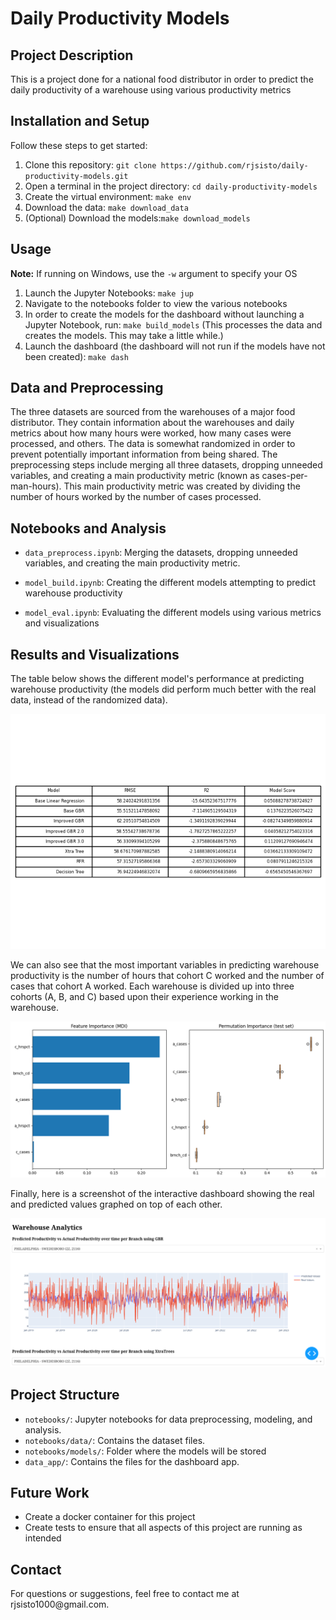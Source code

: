 # Daily Productivity Models

## Project Description

This is a project done for a national food distributor in order to predict the daily productivity of a warehouse using various productivity metrics

## Installation and Setup

Follow these steps to get started:

1.  Clone this repository: `git clone https://github.com/rjsisto/daily-productivity-models.git`
2.  Open a terminal in the project directory: `cd daily-productivity-models`
3.  Create the virtual environment: `make env`
4.  Download the data: `make download_data`
5.  (Optional) Download the models:`make download_models`

## Usage

**Note:**  If running on Windows, use the `-w` argument to specify your OS
1.  Launch the Jupyter Notebooks: `make jup`
2.  Navigate to the notebooks folder to view the various notebooks
3.  In order to create the models for the dashboard without launching a Jupyter Notebook, run: `make build_models` (This processes the data and creates the models. This may take a little while.)
4.  Launch the dashboard (the dashboard will not run if the models have not been created): `make dash`

## Data and Preprocessing

The three datasets are sourced from the warehouses of a major food distributor. They contain information about the warehouses and daily metrics about how many hours were worked, how many cases were processed, and others. The data is somewhat randomized in order to prevent potentially important information from being shared. The preprocessing steps include merging all three datasets, dropping unneeded variables, and creating a main productivity metric (known as cases-per-man-hours). This main productivity metric was created by dividing the number of hours worked by the number of cases processed.

## Notebooks and Analysis

-   `data_preprocess.ipynb`: Merging the datasets, dropping unneeded variables, and creating the main productivity metric.

-   `model_build.ipynb`: Creating the different models attempting to predict warehouse productivity

-   `model_eval.ipynb`: Evaluating the different models using various metrics and visualizations

## Results and Visualizations

The table below shows the different model's performance at predicting warehouse productivity (the models did perform much better with the real data, instead of the randomized data).

![Model Metrics](notebooks/images/model_metrics.png)

We can also see that the most important variables in predicting warehouse productivity is the number of hours that cohort C worked and the number of cases that cohort A worked. Each warehouse is divided up into three cohorts (A, B, and C) based upon their experience working in the warehouse.

![Variable Importance](notebooks/images/gbr_feature_importance.png)

Finally, here is a screenshot of the interactive dashboard showing the real and predicted values graphed on top of each other.

![Dashboard Screenshot](notebooks/images/dashboard.png)

## Project Structure

-   `notebooks/`: Jupyter notebooks for data preprocessing, modeling, and analysis.
-   `notebooks/data/`: Contains the dataset files.
-   `notebooks/models/`: Folder where the models will be stored
-   `data_app/`: Contains the files for the dashboard app.

## Future Work

- Create a docker container for this project
- Create tests to ensure that all aspects of this project are running as intended

## Contact

For questions or suggestions, feel free to contact me at rjsisto1000\@gmail.com.
